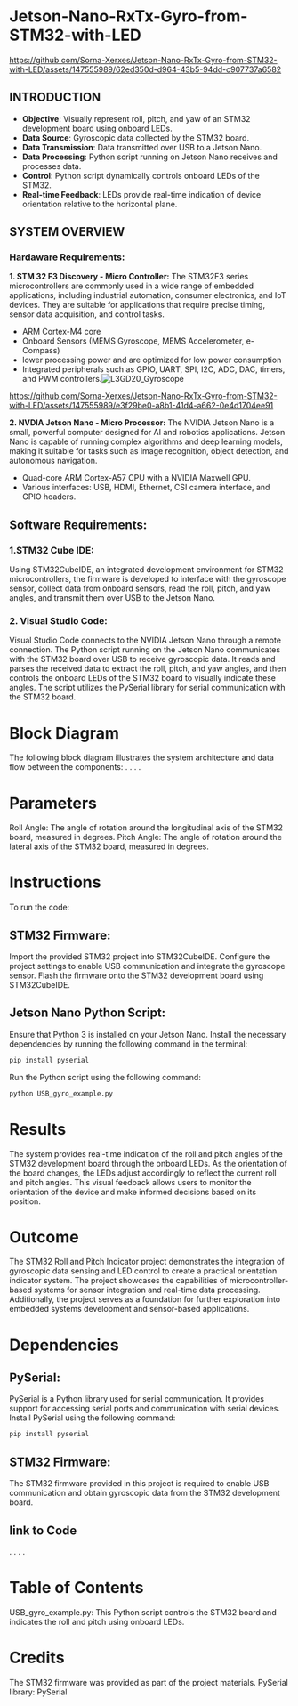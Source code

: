 # Jetson-Nano-RxTx-Gyro-from-STM32-with-LED

https://github.com/Sorna-Xerxes/Jetson-Nano-RxTx-Gyro-from-STM32-with-LED/assets/147555989/62ed350d-d964-43b5-94dd-c907737a6582


## INTRODUCTION
- **Objective**: Visually represent roll, pitch, and yaw of an STM32 development board using onboard LEDs.
- **Data Source**: Gyroscopic data collected by the STM32 board.
- **Data Transmission**: Data transmitted over USB to a Jetson Nano.
- **Data Processing**: Python script running on Jetson Nano receives and processes data.
- **Control**: Python script dynamically controls onboard LEDs of the STM32.
- **Real-time Feedback**: LEDs provide real-time indication of device orientation relative to the horizontal plane.

## SYSTEM OVERVIEW

### Hardaware Requirements:

**1. STM 32 F3 Discovery - Micro Controller:** The STM32F3 series microcontrollers are commonly used in a wide range of embedded applications, including industrial automation, consumer electronics, and IoT devices. They are suitable for applications that require precise timing, sensor data acquisition, and control tasks.
- ARM Cortex-M4 core
- Onboard Sensors (MEMS Gyroscope, MEMS Accelerometer, e-Compass)
- lower processing power and are optimized for low power consumption 
- Integrated peripherals such as GPIO, UART, SPI, I2C, ADC, DAC, timers, and PWM controllers.![L3GD20_Gyroscope](https://github.com/Sorna-Xerxes/Jetson-Nano-RxTx-Gyro-from-STM32-with-LED/assets/147555989/abb31c4b-3062-4631-b696-ae6d6915a9f0)




https://github.com/Sorna-Xerxes/Jetson-Nano-RxTx-Gyro-from-STM32-with-LED/assets/147555989/e3f29be0-a8b1-41d4-a662-0e4d1704ee91


**2. NVDIA Jetson Nano - Micro Processor:** The NVIDIA Jetson Nano is a small, powerful computer designed for AI and robotics applications. Jetson Nano is capable of running complex algorithms and deep learning models, making it suitable for tasks such as image recognition, object detection, and autonomous navigation.
- Quad-core ARM Cortex-A57 CPU with a NVIDIA Maxwell GPU.
- Various interfaces: USB, HDMI, Ethernet, CSI camera interface, and GPIO headers.

## Software Requirements:

### 1.STM32 Cube IDE:
Using STM32CubeIDE, an integrated development environment for STM32 microcontrollers, the firmware is developed to interface with the gyroscope sensor, collect data from onboard sensors, read the roll, pitch, and yaw angles, and transmit them over USB to the Jetson Nano.

### 2. Visual Studio Code:
Visual Studio Code connects to the NVIDIA Jetson Nano through a remote connection. The Python script running on the Jetson Nano communicates with the STM32 board over USB to receive gyroscopic data. It reads and parses the received data to extract the roll, pitch, and yaw angles, and then controls the onboard LEDs of the STM32 board to visually indicate these angles. The script utilizes the PySerial library for serial communication with the STM32 board.

# **Block Diagram**

The following block diagram illustrates the system architecture and data flow between the components:
.
.
.
.

# **Parameters**

Roll Angle: The angle of rotation around the longitudinal axis of the STM32 board, measured in degrees.
Pitch Angle: The angle of rotation around the lateral axis of the STM32 board, measured in degrees.

# **Instructions**

To run the code:

## **STM32 Firmware:**
Import the provided STM32 project into STM32CubeIDE.
Configure the project settings to enable USB communication and integrate the gyroscope sensor.
Flash the firmware onto the STM32 development board using STM32CubeIDE.
## **Jetson Nano Python Script:**
Ensure that Python 3 is installed on your Jetson Nano.
Install the necessary dependencies by running the following command in the terminal:

```bash
pip install pyserial
```

Run the Python script using the following command:

```bash
python USB_gyro_example.py
```

# **Results**

The system provides real-time indication of the roll and pitch angles of the STM32 development board through the onboard LEDs. As the orientation of the board changes, the LEDs adjust accordingly to reflect the current roll and pitch angles. This visual feedback allows users to monitor the orientation of the device and make informed decisions based on its position.

# **Outcome**

The STM32 Roll and Pitch Indicator project demonstrates the integration of gyroscopic data sensing and LED control to create a practical orientation indicator system. The project showcases the capabilities of microcontroller-based systems for sensor integration and real-time data processing. Additionally, the project serves as a foundation for further exploration into embedded systems development and sensor-based applications.

# **Dependencies**

## **PySerial:**
PySerial is a Python library used for serial communication. It provides support for accessing serial ports and communication with serial devices. Install PySerial using the following command:

```bash
pip install pyserial
```

## **STM32 Firmware:** 
The STM32 firmware provided in this project is required to enable USB communication and obtain gyroscopic data from the STM32 development board.

## **link to Code**
.
.
.
.
# **Table of Contents**

USB_gyro_example.py: This Python script controls the STM32 board and indicates the roll and pitch using onboard LEDs.

# **Credits**

The STM32 firmware was provided as part of the project materials.
PySerial library: PySerial
